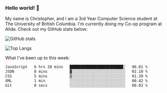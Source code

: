 ### Hello world! 👋
My name is Christopher, and I am a 3rd Year Computer Science student at The University of British Columbia. I'm currently doing my Co-op program at Alida.
Check out my GitHub stats below: 

![GitHub stats](https://github-readme-stats-chrishadrian.vercel.app/api?username=chrishadrian&hide=contribs,issues&count_private=true&show_icons=true&theme=tokyonight)

![Top Langs](https://github-readme-stats-chrishadrian.vercel.app/api/top-langs/?username=chrishadrian&exclude_repo=prodify,cpsc221&layout=compact&theme=tokyonight&langs_count=4)

What I've been up to this week:
<!--START_SECTION:waka-->

```txt
JavaScript   6 hrs 20 mins   ████████████████████████░   96.01 %
JSON         8 mins          ▓░░░░░░░░░░░░░░░░░░░░░░░░   02.10 %
CSS          5 mins          ▒░░░░░░░░░░░░░░░░░░░░░░░░   01.39 %
XML          1 min           ░░░░░░░░░░░░░░░░░░░░░░░░░   00.42 %
Git          0 secs          ░░░░░░░░░░░░░░░░░░░░░░░░░   00.02 %
```

<!--END_SECTION:waka-->
<!-- [![willianrod's wakatime stats](https://github-readme-stats.vercel.app/api/wakatime?username=chrishadrian)](https://github.com/anuraghazra/github-readme-stats) -->

<!--
- 🔭 I’m currently working on ...
- 🌱 I’m currently learning ...
- 👯 I’m looking to collaborate on ...
- 🤔 I’m looking for help with ...
- 💬 Ask me about ...
- 📫 How to reach me: ...
- 😄 Pronouns: ...
- ⚡ Fun fact: ...
-->
